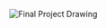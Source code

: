 ![Final Project Drawing](https://github.com/user-attachments/assets/ff8eaba7-9001-492f-a379-8945b36a60c3)
